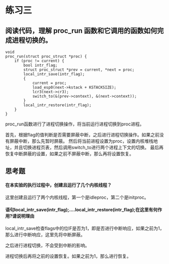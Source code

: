 # 练习三
## 阅读代码，理解 proc_run 函数和它调用的函数如何完成进程切换的。
```
voidproc_run(struct proc_struct *proc) {    if (proc != current) {        bool intr_flag;        struct proc_struct *prev = current, *next = proc;        local_intr_save(intr_flag);        {            current = proc;            load_esp0(next->kstack + KSTACKSIZE);            lcr3(next->cr3);            switch_to(&(prev->context), &(next->context));        }        local_intr_restore(intr_flag);    }}
```

proc_run函数进行了进程切换操作，将当前运行进程切换到proc进程。

首先，根据flag的值判断是否需要屏蔽中断，之后进行进程切换操作。如果之前没有屏蔽中断，那么先暂时屏蔽。
然后将当前进程设置为proc，设置内核堆栈地址，并且切换进程页表，然后调用switch_to进行两个进程上下文的切换。
最后再恢复中断屏蔽的设置，如果之前不屏蔽中断，那么再将设置恢复。

## 思考题
#### 在本实验的执行过程中，创建且运行了几个内核线程？

这里创建且运行了两个内核线程，第一个是idleproc，第二个是initproc。

#### 语句local_intr_save(intr_flag);....local_intr_restore(intr_flag);在这里有何作用?请说明理由

local_intr_save检查flags中的位IF是否为1，即是否进行中断响应，如果之前为1，那么进行中断响应，这里先将中断屏蔽。

之后进行进程切换，不会受到中断的影响。

进程切换后再将之前的设置恢复。如果之前为1，那么进行恢复。